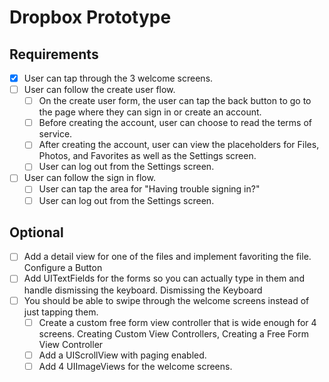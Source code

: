 # Dropbox Prototype

## Requirements

* [x] User can tap through the 3 welcome screens.
* [ ] User can follow the create user flow.
  * [ ] On the create user form, the user can tap the back button to go to the page where they can sign in or create an account.
  * [ ] Before creating the account, user can choose to read the terms of service.
  * [ ] After creating the account, user can view the placeholders for Files, Photos, and Favorites as well as the Settings screen.
  * [ ] User can log out from the Settings screen.
* [ ] User can follow the sign in flow.
  * [ ] User can tap the area for "Having trouble signing in?"
  * [ ] User can log out from the Settings screen.

## Optional

* [ ] Add a detail view for one of the files and implement favoriting the file. Configure a Button
* [ ] Add UITextFields for the forms so you can actually type in them and handle dismissing the keyboard. Dismissing the Keyboard
* [ ] You should be able to swipe through the welcome screens instead of just tapping them.
  * [ ] Create a custom free form view controller that is wide enough for 4 screens. Creating Custom View Controllers, Creating a Free Form View Controller
  * [ ] Add a UIScrollView with paging enabled.
  * [ ] Add 4 UIImageViews for the welcome screens.